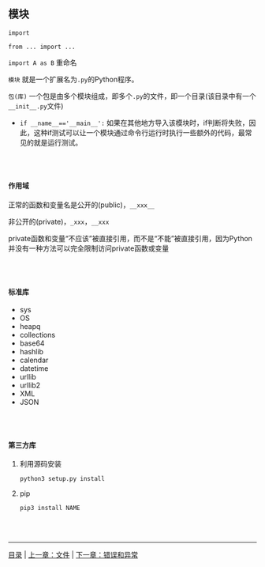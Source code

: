 ## 模块

`import` 

`from ... import ...`

`import A as B` 重命名


`模块` 就是一个扩展名为`.py`的Python程序。

`包(库)` 一个包是由多个模块组成，即多个`.py`的文件，即一个目录(该目录中有一个`__init__.py`文件)

* `if __name__=='__main__':` 如果在其他地方导入该模块时，if判断将失败，因此，这种if测试可以让一个模块通过命令行运行时执行一些额外的代码，最常见的就是运行测试。

<br><br>


#### 作用域

正常的函数和变量名是公开的(public)，`__xxx__`

非公开的(private)，`_xxx`，`__xxx`

private函数和变量“不应该”被直接引用，而不是“不能”被直接引用，因为Python并没有一种方法可以完全限制访问private函数或变量

<br><br>


#### 标准库

* sys
* OS
* heapq
* collections
* base64
* hashlib
* calendar
* datetime
* urllib
* urllib2
* XML
* JSON

<br><br>

#### 第三方库

1. 利用源码安装

    `python3 setup.py install`

2. pip

    `pip3 install NAME`


<br><br>

-----

[目录](https://github.com/ykqmain/Learning-Python-with-Git) | [上一章：文件](https://github.com/ykqmain/Learning-Python-with-Git/blob/master/text/5.md) | [下一章：错误和异常](https://github.com/ykqmain/Learning-Python-with-Git/blob/master/text/7.md)
